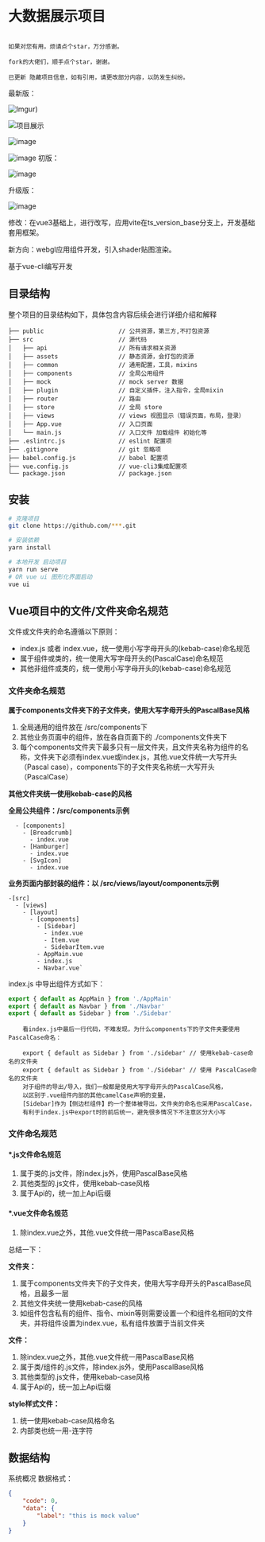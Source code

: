 # 大数据展示项目

```

如果对您有用，烦请点个star，万分感谢。

fork的大佬们，顺手点个star，谢谢。

已更新 隐藏项目信息，如有引用，请更改部分内容，以防发生纠纷。

```

<font size=18 color=#333></font>

最新版：

![Imgur](https://github.com/Mario343214420/show_pic_bed/blob/main/fangzhen.gif))

![项目展示](https://s2.loli.net/2022/06/08/kIVcNEHuXS7QiAe.gif)

<!-- [![OGdJXT.md.gif](https://s1.ax1x.com/2022/05/09/OGdJXT.md.gif)](https://imgtu.com/i/OGdJXT) -->

![image](https://s1.ax1x.com/2022/05/06/Ony6OJ.gif)

![image](https://wx4.sinaimg.cn/mw690/0066sB07gy1h0pm0fv6ygj31hc0q0dmk.jpg)
初版：

![image](https://wx2.sinaimg.cn/mw690/bc401c90gy1gxwuruiiecg21gw0ronpl.gif)

升级版：

![image](https://wx4.sinaimg.cn/mw690/bc401c90gy1gyaxy8tm0qj21gq0oeqdw.jpg)

修改：在vue3基础上，进行改写，应用vite在ts_version_base分支上，开发基础套用框架。

新方向：webgl应用组件开发，引入shader贴图渲染。

基于vue-cli编写开发

## 目录结构

整个项目的目录结构如下，具体包含内容后续会进行详细介绍和解释

    ├── public                     // 公共资源，第三方,不打包资源
    ├── src                        // 源代码
    │   ├── api                    // 所有请求相关资源
    │   ├── assets                 // 静态资源，会打包的资源
    │   ├── common                 // 通用配置，工具，mixins
    │   ├── components             // 全局公用组件
    │   ├── mock                   // mock server 数据
    │   ├── plugin                 // 自定义插件，注入指令，全局mixin
    │   ├── router                 // 路由
    │   ├── store                  // 全局 store 
    │   ├── views                  // views 视图显示（错误页面，布局，登录）
    │   ├── App.vue                // 入口页面
    │   └── main.js                // 入口文件 加载组件 初始化等
    ├── .eslintrc.js               // eslint 配置项
    ├── .gitignore                 // git 忽略项
    ├── babel.config.js            // babel 配置项
    ├── vue.config.js              // vue-cli3集成配置项
    └── package.json               // package.json
    
    
## 安装

```bash
# 克隆项目
git clone https://github.com/***.git

# 安装依赖
yarn install

# 本地开发 启动项目
yarn run serve
# OR vue ui 图形化界面启动
vue ui
```

## Vue项目中的文件/文件夹命名规范

文件或文件夹的命名遵循以下原则：


- index.js 或者 index.vue，统一使用小写字母开头的(kebab-case)命名规范
- 属于组件或类的，统一使用大写字母开头的(PascalCase)命名规范
- 其他非组件或类的，统一使用小写字母开头的(kebab-case)命名规范

### 文件夹命名规范

**属于components文件夹下的子文件夹，使用大写字母开头的PascalBase风格**
1. 全局通用的组件放在 /src/components下
2. 其他业务页面中的组件，放在各自页面下的 ./components文件夹下
3. 每个components文件夹下最多只有一层文件夹，且文件夹名称为组件的名称，文件夹下必须有index.vue或index.js，其他.vue文件统一大写开头（Pascal case），components下的子文件夹名称统一大写开头（PascalCase）

**其他文件夹统一使用kebab-case的风格**

**全局公共组件：/src/components示例**
```
  - [components]
    - [Breadcrumb]
      - index.vue
    - [Hamburger]
      - index.vue
    - [SvgIcon]
      - index.vue
```
**业务页面内部封装的组件：以 /src/views/layout/components示例**
```
-[src]
  - [views]
    - [layout]
      - [components]
        - [Sidebar]
          - index.vue
          - Item.vue
          - SidebarItem.vue
        - AppMain.vue
        - index.js
        - Navbar.vue`
```
index.js 中导出组件方式如下：

```javascript
export { default as AppMain } from './AppMain'
export { default as Navbar } from './Navbar'
export { default as Sidebar } from './Sidebar'
```

```
    看index.js中最后一行代码，不难发现，为什么components下的子文件夹要使用PascalCase命名：
    
    export { default as Sidebar } from './sidebar' // 使用kebab-case命名的文件夹
    export { default as Sidebar } from './Sidebar' // 使用 PascalCase命名的文件夹
    对于组件的导出/导入，我们一般都是使用大写字母开头的PascalCase风格，
    以区别于.vue组件内部的其他camelCase声明的变量，
    [Sidebar]作为【侧边栏组件】的一个整体被导出，文件夹的命名也采用PascalCase，
    有利于index.js中export时的前后统一，避免很多情况下不注意区分大小写
```

### 文件命名规范

#### *.js文件命名规范

1. 属于类的.js文件，除index.js外，使用PascalBase风格
2. 其他类型的.js文件，使用kebab-case风格
3. 属于Api的，统一加上Api后缀

#### *.vue文件命名规范

1. 除index.vue之外，其他.vue文件统一用PascalBase风格


总结一下：

**文件夹：**
1. 属于components文件夹下的子文件夹，使用大写字母开头的PascalBase风格，且最多一层
2. 其他文件夹统一使用kebab-case的风格
3. 如组件包含私有的组件、指令、mixin等则需要设置一个和组件名相同的文件夹，并将组件设置为index.vue，私有组件放置于当前文件夹

**文件：**

1. 除index.vue之外，其他.vue文件统一用PascalBase风格
2. 属于类/组件的.js文件，除index.js外，使用PascalBase风格
2. 其他类型的.js文件，使用kebab-case风格
3. 属于Api的，统一加上Api后缀

**style样式文件：**
1. 统一使用kebab-case风格命名
2. 内部类也统一用-连字符

## 数据结构
系统概况 数据格式：
```json
{
    "code": 0, 
    "data": {
        "label": "this is mock value"
    } 
}
```
